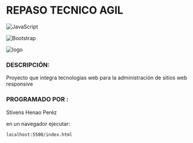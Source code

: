# REPASO TECNICO AGIL

![JavaScript](https://img.shields.io/badge/javascript-%23323330.svg?style=for-the-badge&logo=javascript&logoColor=%23F7DF1E)

![Bootstrap](https://img.shields.io/badge/bootstrap-%23563D7C.svg?style=for-the-badge&logo=bootstrap&logoColor=white)

![logo](https://w7.pngwing.com/pngs/450/656/png-transparent-programmer-computer-icons-ninja-saga-computer-software-ninja-computer-sticker-cartoon.png)



### DESCRIPCIÓN:
Proyecto que integra tecnologias web para la administración de sitios web responsive

### PROGRAMADO POR :
Stivens Henao Peréz

en un navegador ejecutar:

`localhost:5500/index.html`

